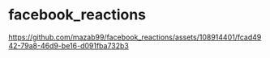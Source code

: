 # facebook_reactions



https://github.com/mazab99/facebook_reactions/assets/108914401/fcad4942-79a8-46d9-be16-d091fba732b3

